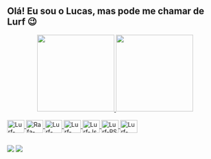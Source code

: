 ## Olá! Eu sou o Lucas, mas pode me chamar de Lurf 😉

<div align="center">
  <a href="https://github.com/lucaslurf">
  <img height="180em" src="https://github-profile-summary-cards.vercel.app/api/cards/stats?username=lucaslurf&theme=radical"/>
  <img height="180em" src="https://github-readme-stats-beryl.vercel.app/api/top-langs/?username=lucaslurf&layout=compact&langs_count=7&theme=radical"/>
</div>
  
  <div style="display: inline_block"><br>
    
  <img align="center" alt="Lurf-Python" height="30" width="40" src="https://cdn.jsdelivr.net/gh/devicons/devicon/icons/python/python-original-wordmark.svg">
  <img align="center" alt="Rafa-Java" height="30" width="40" src="https://cdn.jsdelivr.net/gh/devicons/devicon/icons/java/java-original-wordmark.svg">
  <img align="center" alt="Lurf-HTML" height="30" width="40" src="https://cdn.jsdelivr.net/gh/devicons/devicon/icons/html5/html5-original-wordmark.svg">    
  <img align="center" alt="Lurf-CSS" height="30" width="40" src="https://cdn.jsdelivr.net/gh/devicons/devicon/icons/css3/css3-original-wordmark.svg">
  <img align="center" alt="Lurf-Js" height="30" width="40" src="https://cdn.jsdelivr.net/gh/devicons/devicon/icons/javascript/javascript-original.svg">
  <img align="center" alt="Lurf-PS" height="30" width="40" src="https://cdn.jsdelivr.net/gh/devicons/devicon/icons/photoshop/photoshop-plain.svg">
  <img align="center" alt="Lurf-Canva" height="30" width="40" src="https://cdn.jsdelivr.net/gh/devicons/devicon/icons/canva/canva-original.svg">


  
 ##
  
  <div> 
 
  <a href = "mailto:lucas_faria@outlook.com"><img src="https://img.shields.io/badge/Microsoft_Outlook-0078D4?style=for-the-badge&logo=microsoft-outlook&logoColor=white" target="_blank"></a>
  <a href="https://www.linkedin.com/in/lucas-faria-682b291ba/" target="_blank"><img src="https://img.shields.io/badge/-LinkedIn-%230077B5?style=for-the-badge&logo=linkedin&logoColor=white" target="_blank"></a> 
 

 
</div>
